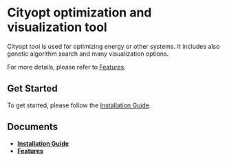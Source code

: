 Cityopt optimization and visualization tool
==========

Cityopt tool is used for optimizing energy or other systems. It includes also genetic algorithm search and many visualization options.

For more details, please refer to [Features](https://github.com/Microsoft/LightGBM/wiki/Features).

Get Started
------------
To get started, please follow the [Installation Guide](https://github.com/Microsoft/LightGBM/wiki/Installation-Guide).

Documents
------------
* [**Installation Guide**](https://github.com/Microsoft/LightGBM/wiki/Installation-Guide)
* [**Features**](https://github.com/Microsoft/LightGBM/wiki/Features)


